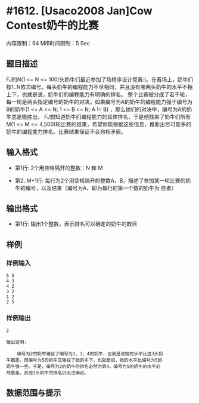 # #1612. [Usaco2008 Jan]Cow Contest奶牛的比赛

内存限制：64 MiB时间限制：5 Sec

## 题目描述

FJ的N(1 <= N <= 100)头奶牛们最近参加了场程序设计竞赛:)。在赛场上，奶牛们按1..N依次编号。每头奶牛的编程能力不尽相同，并且没有哪两头奶牛的水平不相上下，也就是说，奶牛们的编程能力有明确的排名。 整个比赛被分成了若干轮，每一轮是两头指定编号的奶牛的对决。如果编号为A的奶牛的编程能力强于编号为B的奶牛(1 <= A <= N; 1 <= B <= N; A != B) ，那么她们的对决中，编号为A的奶牛总是能胜出。 FJ想知道奶牛们编程能力的具体排名，于是他找来了奶牛们所有 M(1 <= M <= 4,500)轮比赛的结果，希望你能根据这些信息，推断出尽可能多的奶牛的编程能力排名。比赛结果保证不会自相矛盾。 

## 输入格式

* 第1行: 2个用空格隔开的整数：N 和 M 

* 第2..M+1行: 每行为2个用空格隔开的整数A、B，描述了参加某一轮比赛的奶 牛的编号，以及结果（编号为A，即为每行的第一个数的奶牛为 胜者） 

## 输出格式

* 第1行: 输出1个整数，表示排名可以确定的奶牛的数目 

## 样例

### 样例输入

    
    5 5
    4 3
    4 2
    3 2
    1 2
    2 5
    

### 样例输出

    
    2
    
    输出说明:
    
        编号为2的奶牛输给了编号为1、3、4的奶牛，也就是说她的水平比这3头奶
    牛都差。而编号为5的奶牛又输在了她的手下，也就是说，她的水平比编号为5的
    奶牛强一些。于是，编号为2的奶牛的排名必然为第4，编号为5的奶牛的水平必
    然最差。其他3头奶牛的排名仍无法确定。
    
    

## 数据范围与提示
